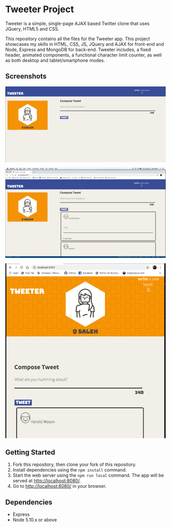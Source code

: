 # Tweeter Project

Tweeter is a simple, single-page AJAX based Twitter clone that uses JQuery, HTML5 and CSS. 

This repository contains all the files for the Tweeter app. This project showcases my skills in HTML, CSS, JS, JQuery and AJAX for front-end and Node, Express and MongoDB for back-end. Tweeter includes, a fixed header, animated components, a functional character limit counter, as well as both desktop and tablet/smartphone modes. 

## Screenshots

!["Before tweet"](https://github.com/qsaleh/tweeter/blob/master/docs/desktop%20before%20tweet.png)

!["After tweet"](https://github.com/qsaleh/tweeter/blob/master/docs/desktop%20after%20tweet.png)

!["Mobile mode"](https://github.com/qsaleh/tweeter/blob/master/docs/mobile%20mode.png)

## Getting Started

1. Fork this repository, then clone your fork of this repository.
2. Install dependencies using the `npm install` command.
3. Start the web server using the `npm run local` command. The app will be served at <http://localhost:8080/>.
4. Go to <http://localhost:8080/> in your browser.

## Dependencies

- Express
- Node 5.10.x or above
